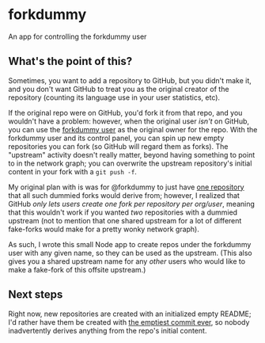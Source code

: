 # forkdummy

An app for controlling the forkdummy user

## What's the point of this?

Sometimes, you want to add a repository to GitHub, but you didn't make it, and you don't want GitHub to treat you as the original creator of the repository (counting its language use in your user statistics, etc).

If the original repo were on GitHub, you'd fork it from that repo, and you wouldn't have a problem: however, when the original user *isn't* on GitHub, you can use the [forkdummy user][] as the original owner for the repo. With the forkdummy user and its control panel, you can spin up new empty repositories you can fork (so GitHub will regard them as forks). The "upstream" activity doesn't really matter, beyond having something to point to in the network graph; you can overwrite the upstream repository's initial content in your fork with a `git push -f`.

[forkdummy user]: https://github.com/forkdummy

My original plan with is was for @forkdummy to just have [one repository](https://github.com/forkdummy/_) that all such dummied forks would derive from; however, I realized that GitHub *only lets users create one fork per repository per org/user*, meaning that this wouldn't work if you wanted *two* repositories with a dummied upstream (not to mention that one shared upstream for a lot of different fake-forks would make for a pretty wonky network graph).

As such, I wrote this small Node app to create repos under the forkdummy user with any given name, so they can be used as the upstream. (This also gives you a shared upstream name for any *other* users who would like to make a fake-fork of this offsite upstream.)

## Next steps

Right now, new repositories are created with an initialized empty README; I'd rather have them be created with [the emptiest commit ever](https://github.com/forkdummy/_/commit/08016095106ebe0cc225bd94686a464c11727db7), so nobody inadvertently derives anything from the repo's initial content.
